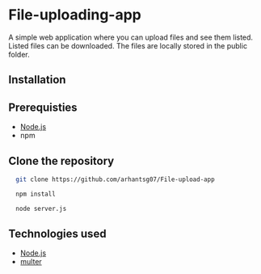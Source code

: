 # File-uploading-app

A simple web application where you can upload files and see them listed. Listed files can be downloaded. The files are locally stored in the public folder.

## Installation
## Prerequisties
- [Node.js](https://nodejs.org/en)
- npm

## Clone the repository

```sh
  git clone https://github.com/arhantsg07/File-upload-app
```
```sh
  npm install
```
```sh
  node server.js
```

## Technologies used
- [Node.js](https://nodejs.org/en)
- [multer](https://github.com/expressjs/multer)
